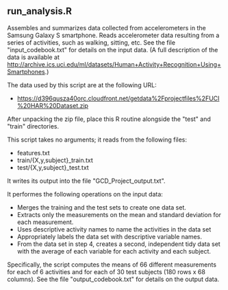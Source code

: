 ## run_analysis.R
Assembles and summarizes data collected from accelerometers in the Samsung Galaxy S smartphone. Reads accelerometer data resulting from a series of activities, such as walking, sitting, etc. See the file "input_codebook.txt" for details on the input data. (A full description of the data is available at http://archive.ics.uci.edu/ml/datasets/Human+Activity+Recognition+Using+Smartphones.)

The data used by this script are at the following URL:
* https://d396qusza40orc.cloudfront.net/getdata%2Fprojectfiles%2FUCI%20HAR%20Dataset.zip

After unpacking the zip file, place this R routine alongside the "test" and "train" directories.

This script takes no arguments; it reads from the following files:
* features.txt
* train/{X,y,subject}_train.txt
* test/{X,y,subject}_test.txt

It writes its output into the file "GCD_Project_output.txt".

It performes the following operations on the input data:
* Merges the training and the test sets to create one data set.
* Extracts only the measurements on the mean and standard deviation for each measurement. 
* Uses descriptive activity names to name the activities in the data set
* Appropriately labels the data set with descriptive variable names. 
* From the data set in step 4, creates a second, independent tidy data set with the average of each variable for each activity and each subject.

Specifically, the script computes the means of 66 different measurements for each of 6 activities and for each of 30 test subjects (180 rows x 68 columns). See the file "output_codebook.txt" for details on the output data.
